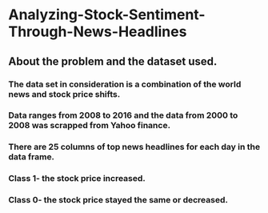 # Analyzing-Stock-Sentiment-Through-News-Headlines


## About the problem and the dataset used.

### The data set in consideration is a combination of the world news and stock price shifts.
### Data ranges from 2008 to 2016 and the data from 2000 to 2008 was scrapped from Yahoo finance.
### There are 25 columns of top news headlines for each day in the data frame.
### Class 1- the stock price increased.
### Class 0- the stock price stayed the same or decreased.
